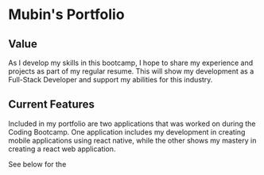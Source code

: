 # Mubin's Portfolio




## Value
As I develop my skills in this bootcamp, I hope to share my experience and projects as part of my regular resume. This will show my development as a Full-Stack Developer and support my abilities for this industry. 

## Current Features
Included in my portfolio are two applications that was worked on during the Coding Bootcamp. One application includes my development in creating mobile applications using react native, while the other shows my mastery in creating a react web application. 

See below for the 
